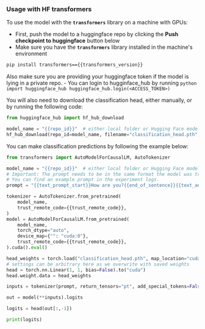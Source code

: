 ### Usage with HF transformers

To use the model with the <b>`transformers`</b> library on a machine with GPUs:
- First, push the model to a huggingface repo by clicking the <b>Push checkpoint to huggingface</b> button below
- Make sure you have the <b>`transformers`</b> library installed in the machine's environment

```bash
pip install transformers=={{transformers_version}}
```

Also make sure you are providing your huggingface token if the model is lying in a private repo.
    - You can login to hugginface_hub by running
        ```python
        import huggingface_hub
        huggingface_hub.login(<ACCESS_TOKEN>)
        ```

You will also need to download the classification head, either manually, or by running the following code:

```python
from huggingface_hub import hf_hub_download

model_name = "{{repo_id}}"  # either local folder or Hugging Face model name
hf_hub_download(repo_id=model_name, filename="classification_head.pth", local_dir="./")
```

You can make classification predictions by following the example below:

```python
from transformers import AutoModelForCausalLM, AutoTokenizer

model_name = "{{repo_id}}"  # either local folder or Hugging Face model name
# Important: The prompt needs to be in the same format the model was trained with.
# You can find an example prompt in the experiment logs.
prompt = "{{text_prompt_start}}How are you?{{end_of_sentence}}{{text_answer_separator}}"

tokenizer = AutoTokenizer.from_pretrained(
    model_name,
    trust_remote_code={{trust_remote_code}},
)
model = AutoModelForCausalLM.from_pretrained(
    model_name,
    torch_dtype="auto",
    device_map={"": "cuda:0"},
    trust_remote_code={{trust_remote_code}},
).cuda().eval()

head_weights = torch.load("classification_head.pth", map_location="cuda")
# settings can be arbitrary here as we overwrite with saved weights
head = torch.nn.Linear(1, 1, bias=False).to("cuda")
head.weight.data = head_weights

inputs = tokenizer(prompt, return_tensors="pt", add_special_tokens=False).to("cuda")

out = model(**inputs).logits

logits = head(out[:,-1])

print(logits)
```
